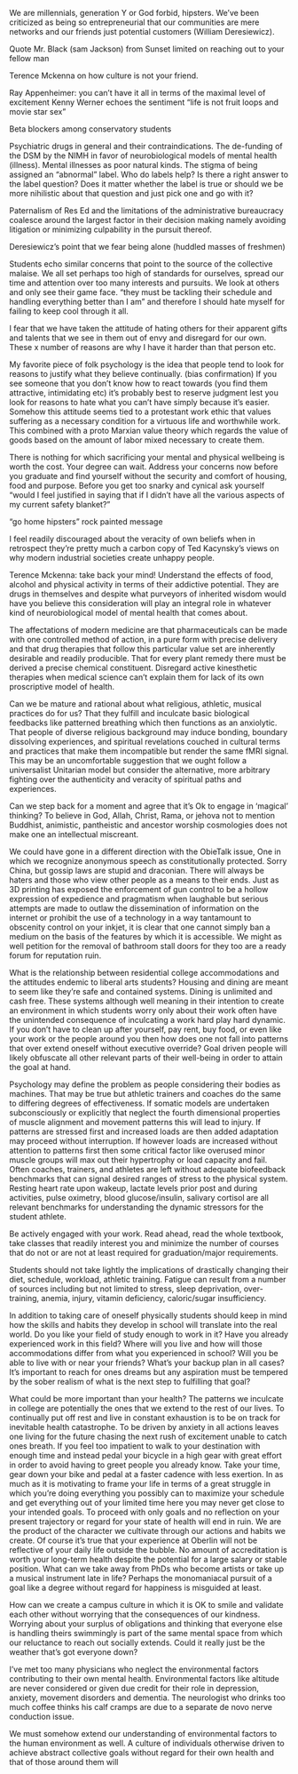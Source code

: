 We are millennials, generation Y or God forbid, hipsters. 
We’ve been criticized as being so entrepreneurial that our communities are mere networks and our friends just potential customers (William Deresiewicz). 

Quote Mr. Black (sam Jackson) from Sunset limited on reaching out to your fellow man 

Terence Mckenna on how culture is not your friend. 

Ray Appenheimer: you can’t have it all in terms of the maximal level of excitement 
Kenny Werner echoes the sentiment “life is not fruit loops and movie star sex”

Beta blockers among conservatory students 

Psychiatric drugs in general and their contraindications. 
The de-funding of the DSM by the NIMH in favor of neurobiological models of mental health (illness). 
Mental illnesses as poor natural kinds.
The stigma of being assigned an “abnormal” label. Who do labels help? 
Is there a right answer to the label question? 
Does it matter whether the label is true or should we be more nihilistic about that question and just pick one and go with it? 

Paternalism of Res Ed and the limitations of the administrative bureaucracy coalesce around the largest factor in their decision making namely avoiding litigation or minimizing culpability in the pursuit thereof. 

Deresiewicz’s point that we fear being alone (huddled masses of freshmen)

Students echo similar concerns that point to the source of the collective malaise. 
We all set perhaps too high of standards for ourselves, spread our time and attention over too many interests and pursuits. 
We look at others and only see their game face. 
“they must be tackling their schedule and handling everything better than I am” and therefore I should hate myself for failing to keep cool through it all. 

I fear that we have taken the attitude of hating others for their apparent gifts and talents that we see in them out of envy and disregard for our own. 
These x number of reasons are why I have it harder than that person etc. 

My favorite piece of folk psychology is the idea that people tend to look for reasons to justify what they believe continually. (bias confirmation) 
If you see someone that you don’t know how to react towards (you find them attractive, intimidating etc) it’s probably best to reserve judgment lest you look for reasons to hate what you can’t have simply because it’s easier. 
Somehow this attitude seems tied to a protestant work ethic that values suffering as a necessary condition for a virtuous life and worthwhile work. 
This combined with a proto Marxian value theory which regards the value of goods based on the amount of labor mixed necessary to create them. 

There is nothing for which sacrificing your mental and physical wellbeing is worth the cost. 
Your degree can wait. 
Address your concerns now before you graduate and find yourself without the security and comfort of housing, food and purpose. 
Before you get too snarky and cynical ask yourself “would I feel justified in saying that if I didn’t have all the various aspects of my current safety blanket?” 

“go home hipsters” rock painted message

I feel readily discouraged about the veracity of own beliefs when in retrospect they’re pretty much a carbon copy of Ted Kacynsky’s views on why modern industrial societies create unhappy people. 

Terence Mckenna: take back your mind! Understand the effects of food, alcohol and physical activity in terms of their addictive potential. 
They are drugs in themselves and despite what purveyors of inherited wisdom would have you believe this consideration will play an integral role in whatever kind of neurobiological model of mental health that comes about. 

The affectations of modern medicine are that pharmaceuticals can be made with one controlled method of action, in a pure form with precise delivery and that drug therapies that follow this particular value set are inherently desirable and readily producible. 
That for every plant remedy there must be derived a precise chemical constituent. 
Disregard active kinesthetic therapies when medical science can’t explain them for lack of its own proscriptive model of health. 

Can we be mature and rational about what religious, athletic, musical practices do for us? 
That they fulfill and inculcate basic biological feedbacks like patterned breathing which then functions as an anxiolytic. 
That people of diverse religious background may induce bonding, boundary dissolving experiences, and spiritual revelations couched in cultural terms and practices that make them incompatible but render the same fMRI signal. 
This may be an uncomfortable suggestion that we ought follow a universalist Unitarian model but consider the alternative, more arbitrary fighting over the authenticity and veracity of spiritual paths and experiences. 

Can we step back for a moment and agree that it’s Ok to engage in ‘magical’ thinking? To believe in God, Allah, Christ, Rama, or jehova not to mention Buddhist, animistic, pantheistic and ancestor worship cosmologies does not make one an intellectual miscreant. 

We could have gone in a different direction with the ObieTalk issue, One in which we recognize anonymous speech as constitutionally protected. 
Sorry China, but gossip laws are stupid and draconian. 
There will always be haters and those who view other people as a means to their ends. 
Just as 3D printing has exposed the enforcement of gun control to be a hollow expression of expedience and pragmatism when laughable but serious attempts are made to outlaw the dissemination of information on the internet or prohibit the use of a technology in a way tantamount to obscenity control on your inkjet, it is clear that one cannot simply ban a medium on the basis of the features by which it is accessible. 
We might as well petition for the removal of bathroom stall doors for they too are a ready forum for reputation ruin. 

What is the relationship between residential college accommodations and the attitudes endemic to liberal arts students? 
Housing and dining are meant to seem like they’re safe and contained systems. 
Dining is unlimited and cash free. 
These systems although well meaning in their intention to create an environment in which students worry only about their work often have the unintended consequence of inculcating a work hard play hard dynamic. 
If you don’t have to clean up after yourself, pay rent, buy food, or even like your work or the people around you then how does one not fall into patterns that over extend oneself without executive override? 
Goal driven people will likely obfuscate all other relevant parts of their well-being in order to attain the goal at hand. 

Psychology may define the problem as people considering their bodies as machines. 
That may be true but athletic trainers and coaches do the same to differing degrees of effectiveness. 
If somatic models are undertaken subconsciously or explicitly that neglect the fourth dimensional properties of muscle alignment and movement patterns this will lead to injury. 
If patterns are stressed first and increased loads are then added adaptation may proceed without interruption. 
If however loads are increased without attention to patterns first then some critical factor like overused minor muscle groups will max out their hypertrophy or load capacity and fail. 
Often coaches, trainers, and athletes are left without adequate biofeedback benchmarks that can signal desired ranges of stress to the physical system. 
Resting heart rate upon wakeup, lactate levels prior post and during activities, pulse oximetry, blood glucose/insulin, salivary cortisol are all relevant benchmarks for understanding the dynamic stressors for the student athlete. 

Be actively engaged with your work. 
Read ahead, read the whole textbook, take classes that readily interest you and minimize the number of courses that do not or are not at least required for graduation/major requirements. 

Students should not take lightly the implications of drastically changing their diet, schedule, workload, athletic training. 
Fatigue can result from a number of sources including but not limited to stress, sleep deprivation, over-training, anemia, injury, vitamin deficiency, caloric/sugar insufficiency. 

In addition to taking care of oneself physically students should keep in mind how the skills and habits they develop in school will translate into the real world. Do you like your field of study enough to work in it? Have you already experienced work in this field? 
Where will you live and how will those accommodations differ from what you experienced in school? 
Will you be able to live with or near your friends? 
What’s your backup plan in all cases? 
It’s important to reach for ones dreams but any aspiration must be tempered by the sober realism of what is the next step to fulfilling that goal? 

What could be more important than your health? 
The patterns we inculcate in college are potentially the ones that we extend to the rest of our lives. 
To continually put off rest and live in constant exhaustion is to be on track for inevitable health catastrophe. 
To be driven by anxiety in all actions leaves one living for the future chasing the next rush of excitement unable to catch ones breath. 
If you feel too impatient to walk to your destination with enough time and instead pedal your bicycle in a high gear with great effort in order to avoid having to greet people you already know. 
Take your time, gear down your bike and pedal at a faster cadence with less exertion. 
In as much as it is motivating to frame your life in terms of a great struggle in which you’re doing everything you possibly can to maximize your schedule and get everything out of your limited time here you may never get close to your intended goals. 
To proceed with only goals and no reflection on your present trajectory or regard for your state of health will end in ruin. We are the product of the character we cultivate through our actions and habits we create. 
Of course it’s true that your experience at Oberlin will not be reflective of your daily life outside the bubble. 
No amount of accreditation is worth your long-term health despite the potential for a large salary or stable position. 
What can we take away from PhDs who become artists or take up a musical instrument late in life? 
Perhaps the monomaniacal pursuit of a goal like a degree without regard for happiness is misguided at least. 

How can we create a campus culture in which it is OK to smile and validate each other without worrying that the consequences of our kindness. 
Worrying about your surplus of  obligations and thinking that everyone else is handling theirs swimmingly is part of the same mental space from which our reluctance to reach out socially extends. 
Could it really just be the weather that’s got everyone down? 

I’ve met too many physicians who neglect the environmental factors contributing to their own mental health. 
Environmental factors like altitude are never considered or given due credit for their role in depression, anxiety, movement disorders and dementia. 
The neurologist who drinks too much coffee thinks his calf cramps are due to a separate de novo nerve conduction issue.

We must somehow extend our understanding of environmental factors to the human environment as well. 
A culture of individuals otherwise driven to achieve abstract collective goals without regard for their own health and that of those around them will 
